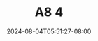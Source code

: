 --- 
title: "A8  4"
description: "video bokep A8  4 durasi panjang full  "
date: 2024-08-04T05:51:27-08:00
file_code: "v9p007aeacc1"
draft: false
cover: "b99vnt2nm7d0x7vj.jpg"
tags: ["indo", "bokep-indo", "bokep-viral", "bokep-ig"]
length: 467
fld_id: "1483155"
foldername: "Amerlita 1"
categories: ["Amerlita 1"]
views: 0
---